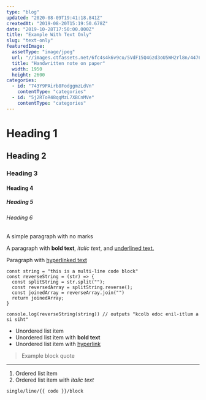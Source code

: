 ```yaml
---
type: "blog"
updated: "2020-08-09T19:41:18.841Z"
createdAt: "2019-08-20T15:19:50.678Z"
date: "2019-10-28T17:50:00.000Z"
title: "Example With Text Only"
slug: "text-only"
featuredImage:
  assetType: "image/jpeg"
  url: "//images.ctfassets.net/6fc4s4k6v9co/5VdF15Q4Gzd3oU5WH2rl8n/447670d645f98d5cfcf42fa49e42c889/photo-1543769657-fcf1236421bc"
  title: "Handwritten note on paper"
  width: 1950
  height: 2600
categories:
  - id: "743Y9PAirb8FodggmzLdVn"
    contentType: "categories"
  - id: "5j2RToR48qqMzL7XBCnMVe"
    contentType: "categories"
---
```


# Heading 1

## Heading 2

### Heading 3

#### Heading 4

##### Heading 5

###### Heading 6

A simple paragraph with no marks

A paragraph with **bold text**, *italic text*, and <u>underlined text.</u>

Paragraph with [hyperlinked text](https://example.com)

```
const string = "this is a multi-line code block"
const reverseString = (str) => {
  const splitString = str.split(""); 
  const reversedArray = splitString.reverse();
  const joinedArray = reverseArray.join("")
  return joinedArray;
}

console.log(reverseString(string)) // outputs "kcolb edoc enil-itlum a si siht"
```

- Unordered list item
- Unordered list item with **bold text**
- Unordered list item with [hyperlink](https://www.example.com)

> Example block quote

---

1. Ordered list item
2. Ordered list item with *italic text*

`single/line/{{ code }}/block`

